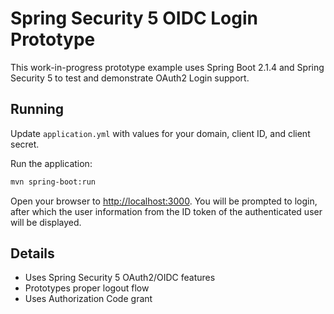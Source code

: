 # Spring Security 5 OIDC Login Prototype

This work-in-progress prototype example uses Spring Boot 2.1.4 and Spring Security 5 to test and demonstrate OAuth2 Login support.

## Running

Update `application.yml` with values for your domain, client ID, and client secret.

Run the application:

```bash
mvn spring-boot:run
```

Open your browser to [http://localhost:3000](http://localhost:3000).
You will be prompted to login, after which the user information from the ID token of the authenticated user will be displayed.

## Details

- Uses Spring Security 5 OAuth2/OIDC features
- Prototypes proper logout flow
- Uses Authorization Code grant

